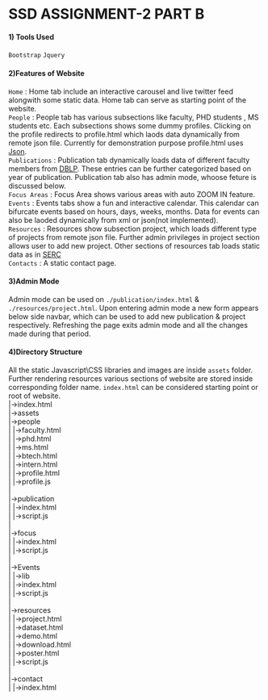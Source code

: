 
# SSD ASSIGNMENT-2 PART B


#### 1) Tools Used
`Bootstrap` `Jquery`

#### 2)Features of Website
`Home` : Home tab include an interactive carousel and live twitter feed alongwith some static data. Home tab can serve as starting point of the website.<br />
`People` : People tab has various subsections like faculty, PHD students , MS students etc. Each subsections shows some dummy profiles. Clicking on the profile redirects to profile.html which laods data dynamically from remote json file. Currently for demonstration purpose profile.html uses [Json](https://data-host.github.io/data/profile.json).<br />
`Publications` : Publication tab dynamically loads data of different faculty members from [DBLP](https://dblp.org/). These entries can be further categorized based on year of publication. Publication tab also has admin mode, whoose feture is discussed below.<br />
`Focus Areas` : Focus Area shows various areas with auto ZOOM IN feature.<br />
`Events` : Events tabs show a fun and interactive calendar. This calendar can bifurcate events based on hours, days, weeks, months. Data for events can also be laoded dynamically from xml or json(not implemented).<br />
`Resources` : Resources show subsection project, which loads different type of projects from remote json file. Further admin privileges in project section allows user to add new project. Other sections of resources tab loads static data as in [SERC](https://serc.iiit.ac.in)<br />
`Contacts` : A static contact page.<br />

#### 3)Admin Mode
Admin mode can be used on `./publication/index.html` & `./resources/project.html`. Upon entering admin mode a new form appears below side navbar, which can be used to add new publication & project respectively. Refreshing the page exits admin mode and all the changes made during that period.

#### 4)Directory Structure
All the static Javascript\CSS libraries and images are inside `assets` folder. Further rendering resources various sections of website are stored inside corresponding folder name. `index.html` can be considered starting point or root of website.<br />
|->index.html<br />
|->assets<br />
|->people<br />
|    |->faculty.html<br />
|    |->phd.html<br />
|    |->ms.html<br />
|    |->btech.html<br />
|    |->intern.html<br />
|    |->profile.html<br />
|    |->profile.js<br />
|<br />
|->publication<br />
|    |->index.html<br />
|    |->script.js<br />
|<br />
|->focus<br />
|    |->index.html<br />
|    |->script.js<br />
|<br />
|->Events<br />
|    |->lib<br />
|    |->index.html<br />
|    |->script.js<br />
|<br />
|->resources<br />
|    |->project.html<br />
|    |->dataset.html<br />
|    |->demo.html<br />
|    |->download.html<br />
|    |->poster.html<br />
|    |->script.js<br />
|<br />
|->contact<br />
|    |->index.html<br />

